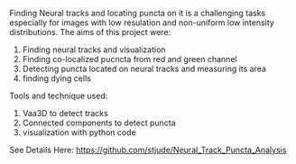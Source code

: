 Finding Neural tracks and locating puncta on it is a challenging tasks especially for images with low resulation and non-uniform low intensity distributions. The aims of this project were:
1. Finding neural tracks and visualization
2. Finding co-localized pucncta from red and green channel 
3. Detecting puncta located on neural tracks and measuring its area
4. finding dying cells

Tools and technique used:
1. Vaa3D to detect tracks
2. Connected components to detect puncta
3. visualization with python code

See Details Here: https://github.com/stjude/Neural_Track_Puncta_Analysis
